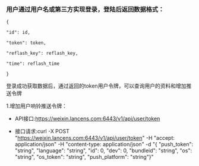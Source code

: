 ### 用户通过用户名或第三方实现登录，登陆后返回数据格式：

`{`

`"id": id,`

`"token": token,`

`"reflash_key": reflash_key,`

`"time": reflash_time`

`}`

登录成功获取数据后，通过返回的token用户令牌，可以查询用户的资料和增加推送令牌

1.增加用户响铃推送令牌：

* API接口:https://weixin.lancens.com:6443/v1/api/user/token

* 接口请求:curl -X POST "https://weixin.lancens.com:6443/v1/api/user/token" -H  "accept: application/json" -H  "content-type: application/json" -d "{  \"push\_token\": \"string\",  \"language\": \"string\",  \"id\": 0,  \"dev\": 0,  \"bundleid\": \"string\",  \"os\": \"string\",  \"os\_token\": \"string\",  \"push\_platform\": \"string\"}"



